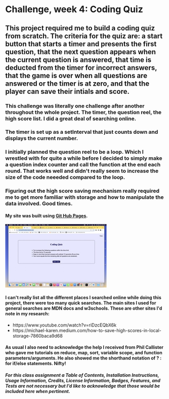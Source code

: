 # Challenge, week 4: Coding Quiz

## This project required me to build a coding quiz from scratch. The criteria for the quiz are: a start button that starts a timer and presents the first question, that the next question appears when the current question is answered, that time is deducted from the timer for incorrect answers, that the game is over when all questions are answered or the timer is at zero, and that the player can save their intials and score. 

### This challenge was literally one challenge after another throughout the whole project. The timer, the question reel, the high score list. I did a great deal of searching online. 

### The timer is set up as a setInterval that just counts down and displays the current number. 

### I initially planned the question reel to be a loop. Which I wrestled with for quite a while before I decided to simply make a question index counter and call the function at the end each round. That works well and didn't really seem to increase the size of the code neeeded compared to the loop. 

### Figuring out the high score saving mechanism really required me to get more familiar with storage and how to manipulate the data involved. Good times.

#### My site was built using [Git Hub Pages](https://mcamy2001.github.io/code-quiz/).

![Screenshot](./assets/css/Screen%20Shot%202022-05-29%20at%209.05.32%20AM%20Small.jpeg)

#### I can't really list all the different places I searched online while doing this project, there were too many quick searches. The main sites I used for general searches are MDN docs and w3schools. These are other sites I'd note in my research: 
<ul>
  <li>https://www.youtube.com/watch?v=riDzcEQbX6k</li>
  <li>https://michael-karen.medium.com/how-to-save-high-scores-in-local-storage-7860baca9d68</li>
</ul>

#### As usual I also need to acknowledge the help I received from Phil Callister who gave me tutorials on reduce, map, sort, variable scope, and function parameters/arguments. He also showed me the shorthand notation of ? : for if/else statements. Nifty!

##### For this class assignment a Table of Contents, Installation Instructions, Usage Information, Credits, License Information, Badges, Features, and Tests are not necessary but I'd like to acknowledge that those would be included here when pertinent.